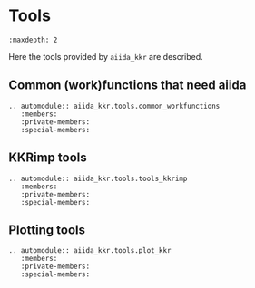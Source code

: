 # Tools

```{toctree}
:maxdepth: 2
```

Here the tools provided by `aiida_kkr` are described.

## Common (work)functions that need aiida

```{eval-rst}
.. automodule:: aiida_kkr.tools.common_workfunctions
   :members:
   :private-members:
   :special-members:
```

## KKRimp tools

```{eval-rst}
.. automodule:: aiida_kkr.tools.tools_kkrimp
   :members:
   :private-members:
   :special-members:
```

## Plotting tools

```{eval-rst}
.. automodule:: aiida_kkr.tools.plot_kkr
   :members:
   :private-members:
   :special-members:
```
